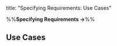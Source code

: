 <frontmatter>
title: "Specifying Requirements: Use Cases"
</frontmatter>

<link rel="stylesheet" href="{{baseUrl}}/css/textbook.css">

<div class="website-content" id="all">

%%**Specifying Requirements →**%%

## Use Cases

<div id="main">

<include src="introduction/embed.md" boilerplate  />
<include src="identifying/embed.md" boilerplate  />
<include src="details/embed.md" boilerplate  />
<include src="usage/embed.md" boilerplate  />

</div>

</div>
